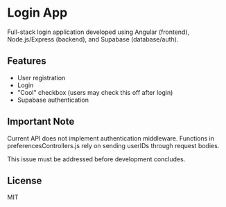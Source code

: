 # Login App
Full-stack login application developed using Angular (frontend), Node.js/Express (backend), and Supabase (database/auth).

## Features
- User registration
- Login
- "Cool" checkbox (users may check this off after login)
- Supabase authentication

## Important Note
Current API does not implement authentication middleware. Functions in preferencesControllers.js rely on sending userIDs through request bodies.

This issue must be addressed before development concludes.

## License
MIT